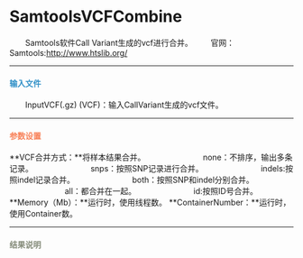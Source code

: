 # SamtoolsVCFCombine
　　Samtools软件Call Variant生成的vcf进行合并。
　　官网：Samtools:http://www.htslib.org/
***
#### **<i class="fa fa-dot-circle-o" aria-hidden="true" style="color:#3090C7"></i><span style="color:#3090C7"> 输入文件**
　　InputVCF(.gz) (VCF)：输入CallVariant生成的vcf文件。

***
#### **<i class="fa fa-cog" aria-hidden="true" style="color:#F88158"></i> <span style="color:#F88158">参数设置**
**VCF合并方式：**将样本结果合并。
　　　　　　　none：不排序，输出多条记录。
　　　　　　　snps：按照SNP记录进行合并。
　　　　　　　indels:按照indel记录合并。
　　　　　　　both：按照SNP和indel分别合并。
　　　　　　　all：都合并在一起。
　　　　　　　id:按照ID号合并。
**Memory（Mb）：**运行时，使用线程数。
**ContainerNumber：**运行时，使用Container数。

***
#### **<i class="fa fa-file-text" aria-hidden="true" style="color:#848b79"></i><span style="color:#848b79"> 结果说明**
<div style="text-align:center">
<img data-src="1.png" width="700px"  ></img>
</div>
